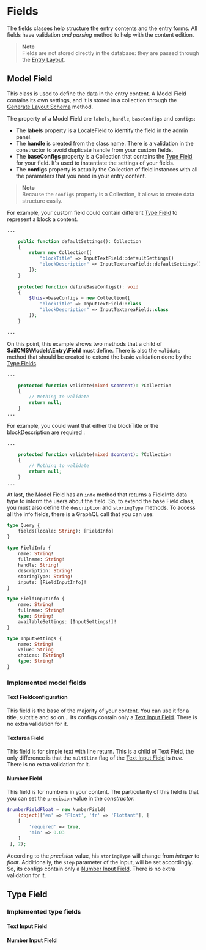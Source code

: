 # Fields

The fields classes help structure the entry contents and the entry forms.
All fields have validation _and parsing_ method to help with the content edition. 

> **Note**  
> Fields are not stored directly in the database: they are passed through the [Entry Layout](/cms/entries#entry-layout).  

## Model Field

This class is used to define the data in the entry content. 
A Model Field contains its own settings, and it is stored in a collection through the [Generate Layout Schema](/cms/entries#generate-layout-schema) method.

The property of a Model Field are `labels`, `handle`, `baseConfigs` and `configs`:

- The **labels** property is a LocaleField to identify the field in the admin panel.
- The **handle** is created from the class name. 
There is a validation in the constructor to avoid duplicate handle from your custom fields.
- The **baseConfigs** property is a Collection that contains the [Type Field](#type-field) for your field.
It's used to instantiate the settings of your fields.
- The **configs** property is actually the Collection of field instances with all the parameters that you need in your entry content.

> **Note**  
> Because the `configs` property is a Collection, it allows to create data structure easily. 

[//]: # (TODO NEED TO TEST THAT)
For example, your custom field could contain different [Type Field](#type-field) to represent a block a content.
```php
...

    public function defaultSettings(): Collection
    {
        return new Collection([
            "blockTitle" => InputTextField::defaultSettings()
            "blockDescription" => InputTextareaField::defaultSettings()
        ]);
    }
    
    protected function defineBaseConfigs(): void
    {
        $this->baseConfigs = new Collection([
            "blockTitle" => InputTextField::class
            "blockDescription" => InputTextareaField::class
        ]);
    }

...
```

On this point, this example shows two methods that a child of **SailCMS\Models\Entry\Field** must define. 
There is also the `validate` method that should be created to extend the basic validation done by the [Type Fields](#type-field).

```php
...

    protected function validate(mixed $content): ?Collection
    {
        // Nothing to validate
        return null;
    }
...
```

[//]: # (TODO NEED TO DO THAT)
For example, you could want that either the blockTitle or the blockDescription are required :
```php
...

    protected function validate(mixed $content): ?Collection
    {
        // Nothing to validate
        return null;
    }
...
```

At last, the Model Field has an `info` method that returns a FieldInfo data type to inform the users about the field.
So, to extend the base Field class, you must also define the `description` and `storingType` methods.
To access all the info fields, there is a GraphQL call that you can use:

```graphql
type Query {
    fields(locale: String): [FieldInfo]
}
    
type FieldInfo {
    name: String!
    fullname: String!
    handle: String!
    description: String!
    storingType: String!
    inputs: [FieldInputInfo]!
}

type FieldInputInfo {
    name: String!
    fullname: String!
    type: String!
    availableSettings: [InputSettings!]!
}

type InputSettings {
    name: String!
    value: String
    choices: [String]
    type: String!
}
```

[//]: # (TODO registering fields)

### Implemented model fields

#### Text Fieldconfiguration

This field is the base of the majority of your content. 
You can use it for a title, subtitle and so on...
Its configs contain only a [Text Input Field](#text-input-field).
There is no extra validation for it.

#### Textarea Field

This field is for simple text with line return. 
This is a child of Text Field, the only difference is that the `multiline` flag of the [Text Input Field](#text-input-field) is *true*.
There is no extra validation for it.

#### Number Field

This field is for numbers in your content.
The particularity of this field is that you can set the `precision` value in the *constructor*.
```php
$numberFieldFloat = new NumberField(
    (object)['en' => 'Float', 'fr' => 'Flottant'], [
    [
        'required' => true,
        'min' => 0.03
    ]
 ], 2);
```
According to the *precision* value, his `storingType` will change from *integer* to *float*.
Additionally, the `step` parameter of the input, will be set accordingly.
So, its configs contain only a [Number Input Field](#number-input-field).
There is no extra validation for it.

## Type Field

### Implemented type fields

#### Text Input Field

#### Number Input Field